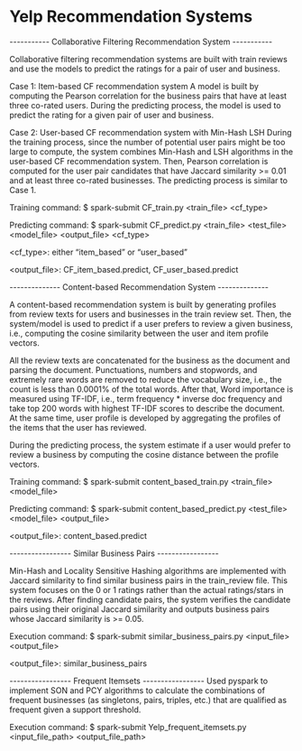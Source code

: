 # Yelp Recommendation Systems

----------- Collaborative Filtering Recommendation System -----------

Collaborative filtering recommendation systems are built with train reviews and use the models to predict the ratings for a pair of user and business.

Case 1: Item-based CF recommendation system
A model is built by computing the Pearson correlation for the business pairs that have at least three co-rated users. During the predicting process, the model is used to predict the rating for a given pair of user and business.

Case 2: User-based CF recommendation system with Min-Hash LSH
During the training process, since the number of potential user pairs might be too large to compute, the system combines Min-Hash and LSH algorithms in the user-based CF recommendation system. Then, Pearson correlation is computed for the user pair candidates that have Jaccard similarity >= 0.01 and at least three co-rated businesses. The predicting process is similar to Case 1.

Training command: $ spark-submit CF_train.py <train_file> <model _file> <cf_type>
  
Predicting command: $ spark-submit CF_predict.py <train_file> <test_file> <model_file> <output_file> <cf_type>

<cf_type>: either “item_based” or “user_based”

<output_file>: CF_item_based.predict, CF_user_based.predict


-------------- Content-based Recommendation System --------------

A content-based recommendation system is built by generating profiles from review texts for users and businesses in the train review set. Then, the system/model is used to predict if a user prefers to review a given business, i.e., computing the cosine similarity between the user and item profile vectors.

All the review texts are concatenated for the business as the document and parsing the document. Punctuations, numbers and stopwords, and extremely rare words are removed to reduce the vocabulary size, i.e., the count is less than 0.0001% of the total words. After that, Word importance is measured using TF-IDF, i.e., term frequency * inverse doc frequency and take top 200 words with highest TF-IDF scores to describe the document. At the same time, user profile is developed by aggregating the profiles of the items that the user has reviewed.

During the predicting process, the system estimate if a user would prefer to review a business by computing the cosine distance between the profile vectors.

Training command: $ spark-submit content_based_train.py <train_file> <model_file> <stopwords>
  
Predicting command: $ spark-submit content_based_predict.py <test_file> <model_file> <output_file>

<output_file>: content_based.predict


----------------- Similar Business Pairs -----------------

Min-Hash and Locality Sensitive Hashing algorithms are implemented with Jaccard similarity to find similar business pairs in the train_review file. This system focuses on the 0 or 1 ratings rather than the actual ratings/stars in the reviews. After finding candidate pairs, the system verifies the candidate pairs using their original Jaccard similarity and outputs business pairs whose Jaccard similarity is >= 0.05.

Execution command: $ spark-submit similar_business_pairs.py <input_file> <output_file>

<output_file>: similar_business_pairs


----------------- Frequent Itemsets -----------------
Used pyspark to implement SON and PCY algorithms to calculate the combinations of frequent businesses (as singletons, pairs, triples, etc.) that are qualified as frequent given a support threshold.

Execution command: $ spark-submit Yelp_frequent_itemsets.py <filter threshold> <support> <input_file_path> <output_file_path>
